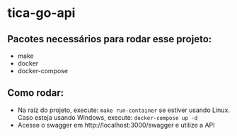 # tica-go-api
## Pacotes necessários para rodar esse projeto:
* make
* docker
* docker-compose
## Como rodar:
* Na raíz do projeto, execute: `make run-container` se estiver usando Linux. Caso esteja usando Windows, execute: `docker-compose up -d`
* Acesse o swagger em http://localhost:3000/swagger e utilize a API
